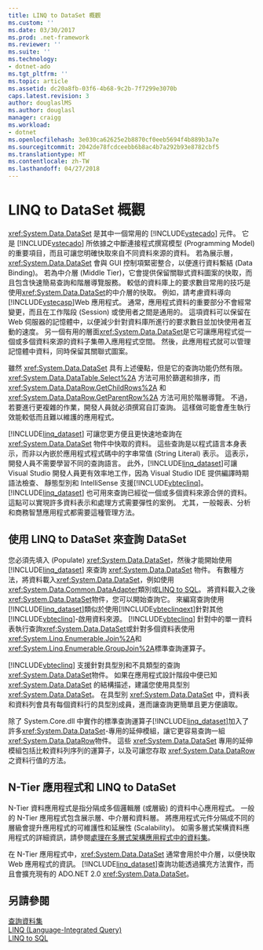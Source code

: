 ```yaml
---
title: LINQ to DataSet 概觀
ms.custom: ''
ms.date: 03/30/2017
ms.prod: .net-framework
ms.reviewer: ''
ms.suite: ''
ms.technology:
- dotnet-ado
ms.tgt_pltfrm: ''
ms.topic: article
ms.assetid: dc20a8fb-03f6-4b68-9c2b-7f7299e3070b
caps.latest.revision: 3
author: douglaslMS
ms.author: douglasl
manager: craigg
ms.workload:
- dotnet
ms.openlocfilehash: 3e030ca62625e2b8870cf0eeb5694f4b889b3a7e
ms.sourcegitcommit: 2042de78fcdceebb6b8ac4b7a292b93e8782cbf5
ms.translationtype: MT
ms.contentlocale: zh-TW
ms.lasthandoff: 04/27/2018
---
```

# <a name="linq-to-dataset-overview"></a>LINQ to DataSet 概觀
<xref:System.Data.DataSet> 是其中一個常用的 [!INCLUDE[vstecado](../../../../includes/vstecado-md.md)] 元件。 它是 [!INCLUDE[vstecado](../../../../includes/vstecado-md.md)] 所依據之中斷連接程式撰寫模型 (Programming Model) 的重要項目，而且可讓您明確快取來自不同資料來源的資料。 若為展示層，<xref:System.Data.DataSet> 會與 GUI 控制項緊密整合，以便進行資料繫結 (Data Binding)。 若為中介層 (Middle Tier)，它會提供保留關聯式資料圖案的快取，而且包含快速簡易查詢和階層導覽服務。 較低的資料庫上的要求數目常用的技巧是使用<xref:System.Data.DataSet>的中介層的快取。 例如，請考慮資料導向[!INCLUDE[vstecasp](../../../../includes/vstecasp-md.md)]Web 應用程式。 通常，應用程式資料的重要部分不會經常變更，而且在工作階段 (Session) 或使用者之間是通用的。 這項資料可以保留在 Web 伺服器的記憶體中，以便減少針對資料庫所進行的要求數目並加快使用者互動的速度。 另一個有用的層面<xref:System.Data.DataSet>是它可讓應用程式從一個或多個資料來源的資料子集帶入應用程式空間。 然後，此應用程式就可以管理記憶體中資料，同時保留其關聯式圖案。  
  
 雖然 <xref:System.Data.DataSet> 具有上述優點，但是它的查詢功能仍然有限。 <xref:System.Data.DataTable.Select%2A> 方法可用於篩選和排序，而 <xref:System.Data.DataRow.GetChildRows%2A> 和 <xref:System.Data.DataRow.GetParentRow%2A> 方法可用於階層導覽。 不過，若要進行更複雜的作業，開發人員就必須撰寫自訂查詢。 這樣做可能會產生執行效能較低而且難以維護的應用程式。  
  
 [!INCLUDE[linq_dataset](../../../../includes/linq-dataset-md.md)] 可讓您更方便且更快速地查詢在 <xref:System.Data.DataSet> 物件中快取的資料。 這些查詢是以程式語言本身表示，而非以內嵌於應用程式程式碼中的字串常值 (String Literal) 表示。 這表示，開發人員不需要學習不同的查詢語言。 此外，[!INCLUDE[linq_dataset](../../../../includes/linq-dataset-md.md)]可讓 Visual Studio 開發人員更有效率地工作，因為 Visual Studio IDE 提供編譯時期語法檢查、 靜態型別和 IntelliSense 支援[!INCLUDE[vbteclinq](../../../../includes/vbteclinq-md.md)]。 [!INCLUDE[linq_dataset](../../../../includes/linq-dataset-md.md)] 也可用來查詢已經從一個或多個資料來源合併的資料。 這點可以實現許多資料表示和處理方式需要彈性的案例。 尤其，一般報表、分析和商務智慧應用程式都需要這種管理方法。  
  
## <a name="querying-datasets-using-linq-to-dataset"></a>使用 LINQ to DataSet 來查詢 DataSet  
 您必須先填入 (Populate) <xref:System.Data.DataSet>，然後才能開始使用 [!INCLUDE[linq_dataset](../../../../includes/linq-dataset-md.md)] 來查詢 <xref:System.Data.DataSet> 物件。 有數種方法，將資料載入<xref:System.Data.DataSet>，例如使用<xref:System.Data.Common.DataAdapter>類別或[LINQ to SQL](../../../../docs/framework/data/adonet/sql/linq/index.md)。 將資料載入之後<xref:System.Data.DataSet>物件，您可以開始查詢它。 來編寫查詢使用[!INCLUDE[linq_dataset](../../../../includes/linq-dataset-md.md)]類似於使用[!INCLUDE[vbteclinqext](../../../../includes/vbteclinqext-md.md)]針對其他[!INCLUDE[vbteclinq](../../../../includes/vbteclinq-md.md)]-啟用資料來源。 [!INCLUDE[vbteclinq](../../../../includes/vbteclinq-md.md)] 針對中的單一資料表執行查詢<xref:System.Data.DataSet>或針對多個資料表使用<xref:System.Linq.Enumerable.Join%2A>和<xref:System.Linq.Enumerable.GroupJoin%2A>標準查詢運算子。  
  
 [!INCLUDE[vbteclinq](../../../../includes/vbteclinq-md.md)] 支援針對具型別和不具類型的查詢<xref:System.Data.DataSet>物件。 如果在應用程式設計階段中便已知 <xref:System.Data.DataSet> 的結構描述，建議您使用具型別 <xref:System.Data.DataSet>。 在具型別 <xref:System.Data.DataSet> 中，資料表和資料列會具有每個資料行的具型別成員，進而讓查詢更簡單且更方便讀取。  
  
 除了 System.Core.dll 中實作的標準查詢運算子[!INCLUDE[linq_dataset](../../../../includes/linq-dataset-md.md)]加入了許多<xref:System.Data.DataSet>-專用的延伸模組，讓它更容易查詢一組<xref:System.Data.DataRow>物件。 這些 <xref:System.Data.DataSet> 專用的延伸模組包括比較資料列序列的運算子，以及可讓您存取 <xref:System.Data.DataRow> 之資料行值的方法。  
  
## <a name="n-tier-applications-and-linq-to-dataset"></a>N-Tier 應用程式和 LINQ to DataSet  
 N-Tier 資料應用程式是指分隔成多個邏輯層 (或層級) 的資料中心應用程式。 一般的 N-Tier 應用程式包含展示層、中介層和資料層。 將應用程式元件分隔成不同的層級會提升應用程式的可維護性和延展性 (Scalability)。 如需多層式架構資料應用程式的詳細資訊，請參閱[處理在多層式架構應用程式中的資料集](http://msdn.microsoft.com/library/f6ae2ee0-ea5f-4a79-8f4b-e21c115afb20)。  
  
 在 N-Tier 應用程式中，<xref:System.Data.DataSet> 通常會用於中介層，以便快取 Web 應用程式的資訊。 [!INCLUDE[linq_dataset](../../../../includes/linq-dataset-md.md)]查詢功能透過擴充方法實作，而且會擴充現有的 ADO.NET 2.0 <xref:System.Data.DataSet>。  
  
## <a name="see-also"></a>另請參閱  
 [查詢資料集](../../../../docs/framework/data/adonet/querying-datasets-linq-to-dataset.md)  
 [LINQ (Language-Integrated Query)](http://msdn.microsoft.com/library/a73c4aec-5d15-4e98-b962-1274021ea93d)  
 [LINQ to SQL](../../../../docs/framework/data/adonet/sql/linq/index.md)
